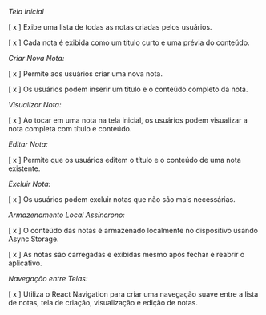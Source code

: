 *Tela Inicial*

[ x ] Exibe uma lista de todas as notas criadas pelos usuários.

[ x ] Cada nota é exibida como um título curto e uma prévia do conteúdo.

*Criar Nova Nota:*

[ x ] Permite aos usuários criar uma nova nota.

[ x ] Os usuários podem inserir um título e o conteúdo completo da nota.

*Visualizar Nota:*

[ x ] Ao tocar em uma nota na tela inicial, os usuários podem visualizar a nota completa com título e conteúdo.

*Editar Nota:*

[ x ] Permite que os usuários editem o título e o conteúdo de uma nota existente.

*Excluir Nota:*

[ x ] Os usuários podem excluir notas que não são mais necessárias.

*Armazenamento Local Assíncrono:*

[ x ] O conteúdo das notas é armazenado localmente no dispositivo usando Async Storage.

[ x ] As notas são carregadas e exibidas mesmo após fechar e reabrir o aplicativo.

*Navegação entre Telas:*

[ x ] Utiliza o React Navigation para criar uma navegação suave entre a lista de notas, tela de criação, visualização e edição de notas.
